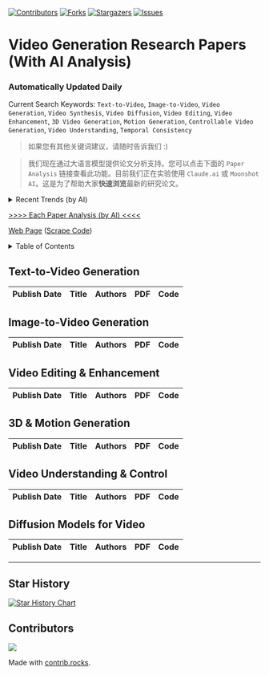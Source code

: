 [![Contributors][contributors-shield]][contributors-url]
[![Forks][forks-shield]][forks-url]
[![Stargazers][stars-shield]][stars-url]
[![Issues][issues-shield]][issues-url]

# Video Generation Research Papers (With AI Analysis)
### Automatically Updated Daily
Current Search Keywords: `Text-to-Video`, `Image-to-Video`, `Video Generation`, `Video Synthesis`, `Video Diffusion`, `Video Editing`, `Video Enhancement`, `3D Video Generation`, `Motion Generation`, `Controllable Video Generation`, `Video Understanding`, `Temporal Consistency`

> 如果您有其他关键词建议，请随时告诉我们 :) 

> 我们现在通过大语言模型提供论文分析支持。您可以点击下面的 `Paper Analysis` 链接查看此功能。目前我们正在实验使用 `Claude.ai` 或 `Moonshot AI`。这是为了帮助大家**快速浏览**最新的研究论文。

<details>
  <summary>Recent Trends (by AI)</summary>
  <ol>
    <li>基于提供的论文摘要，我识别出了视频生成领域的五个突出关键词和主要趋势：

<b>1. 文本到视频生成 (Text-to-Video Generation)</b>: 
从文本描述生成视频的技术正在快速发展，包括Sora、VideoCrafter、Make-A-Video等模型。这些方法利用扩散模型和Transformer架构，能够根据自然语言描述生成高质量的视频内容。关键挑战包括时间一致性、运动真实性和语义理解。

<b>2. 视频扩散模型 (Video Diffusion Models)</b>: 
扩散模型在视频生成中的应用越来越广泛，通过时空去噪过程生成连贯的视频序列。这些模型在处理时间维度的一致性和空间细节方面表现出色，成为当前视频生成的主流技术路线。

<b>3. 可控视频生成 (Controllable Video Generation)</b>: 
研究者越来越关注如何精确控制视频生成过程，包括相机运动、对象动作、场景变化等。这种可控性对于实际应用至关重要，使用户能够按照特定需求生成视频内容。

<b>4. 时间一致性和运动建模 (Temporal Consistency and Motion Modeling)</b>: 
保持视频帧间的一致性和生成自然的运动是视频生成的核心挑战。最新研究在运动预测、时间建模和帧间插值方面取得了重要进展。

<b>5. 多模态视频理解和生成 (Multimodal Video Understanding and Generation)</b>: 
结合文本、图像、音频等多种模态信息进行视频生成，实现更丰富和准确的视频内容创作。这种多模态方法能够更好地理解和生成复杂的视频场景。

总体而言，视频生成领域正在向更高质量、更可控、更智能的方向发展，在娱乐、教育、广告等多个领域具有广阔的应用前景。</li>
  </ol>
</details>

[>>>> Each Paper Analysis (by AI) <<<<](https://github.com/your_username/video-generation-arxiv-daily/blob/main/analysis_by_ai.md) 

[Web Page](https://your_username.github.io/video-generation-arxiv-daily/) ([Scrape Code](https://github.com/your_username/video-generation-arxiv-daily)) 

<details>
  <summary>Table of Contents</summary>
  <ol>
    <li><a href=#text-to-video-generation>Text-to-Video Generation</a></li>
    <li><a href=#image-to-video-generation>Image-to-Video Generation</a></li>
    <li><a href=#video-editing--enhancement>Video Editing & Enhancement</a></li>
    <li><a href=#3d--motion-generation>3D & Motion Generation</a></li>
    <li><a href=#video-understanding--control>Video Understanding & Control</a></li>
    <li><a href=#diffusion-models-for-video>Diffusion Models for Video</a></li>
  </ol>
</details>

## Text-to-Video Generation

|Publish Date|Title|Authors|PDF|Code|
|---|---|---|---|---|

## Image-to-Video Generation

|Publish Date|Title|Authors|PDF|Code|
|---|---|---|---|---|

## Video Editing & Enhancement

|Publish Date|Title|Authors|PDF|Code|
|---|---|---|---|---|

## 3D & Motion Generation

|Publish Date|Title|Authors|PDF|Code|
|---|---|---|---|---|

## Video Understanding & Control

|Publish Date|Title|Authors|PDF|Code|
|---|---|---|---|---|

## Diffusion Models for Video

|Publish Date|Title|Authors|PDF|Code|
|---|---|---|---|---|

---

## Star History

[![Star History Chart](https://api.star-history.com/svg?repos=your_username/video-generation-arxiv-daily&type=Date)](https://star-history.com/#your_username/video-generation-arxiv-daily&Date)

## Contributors

<a href="https://github.com/your_username/video-generation-arxiv-daily/graphs/contributors">
  <img src="https://contrib.rocks/image?repo=your_username/video-generation-arxiv-daily" />
</a>

Made with [contrib.rocks](https://contrib.rocks).

[contributors-shield]: https://img.shields.io/github/contributors/your_username/video-generation-arxiv-daily.svg?style=for-the-badge
[contributors-url]: https://github.com/your_username/video-generation-arxiv-daily/graphs/contributors
[forks-shield]: https://img.shields.io/github/forks/your_username/video-generation-arxiv-daily.svg?style=for-the-badge
[forks-url]: https://github.com/your_username/video-generation-arxiv-daily/network/members
[stars-shield]: https://img.shields.io/github/stars/your_username/video-generation-arxiv-daily.svg?style=for-the-badge
[stars-url]: https://github.com/your_username/video-generation-arxiv-daily/stargazers
[issues-shield]: https://img.shields.io/github/issues/your_username/video-generation-arxiv-daily.svg?style=for-the-badge
[issues-url]: https://github.com/your_username/video-generation-arxiv-daily/issues 